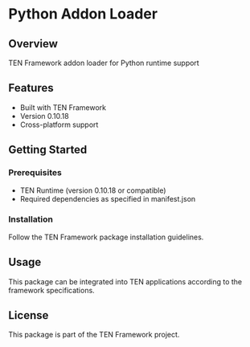 # Python Addon Loader

## Overview

TEN Framework addon loader for Python runtime support

## Features

- Built with TEN Framework
- Version 0.10.18
- Cross-platform support

## Getting Started

### Prerequisites

- TEN Runtime (version 0.10.18 or compatible)
- Required dependencies as specified in manifest.json

### Installation

Follow the TEN Framework package installation guidelines.

## Usage

This package can be integrated into TEN applications according to the framework specifications.

## License

This package is part of the TEN Framework project.
